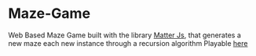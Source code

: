 # Maze-Game
Web Based Maze Game built with the library [Matter Js](https://brm.io/matter-js/), that generates a new maze each new instance through a recursion algorithm
Playable [here](https://web-based-mazegame.netlify.com/)
